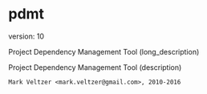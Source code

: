 pdmt
====

version: 10

Project Dependency Management Tool (long_description)

Project Dependency Management Tool (description)

	Mark Veltzer <mark.veltzer@gmail.com>, 2010-2016
